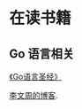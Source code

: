 # 在读书籍
## Go 语言相关
[《Go语言圣经》](https://books.studygolang.com/gopl-zh/ch0/ch0-01.html)

[李文周的博客](https://www.liwenzhou.com/posts/Go/golang-menu/).
